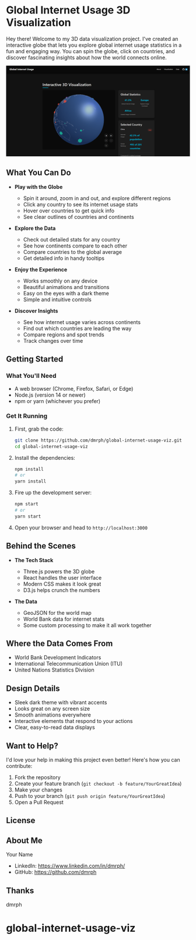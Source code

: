 # Global Internet Usage 3D Visualization

Hey there! Welcome to my 3D data visualization project. I've created an interactive globe that lets you explore global internet usage statistics in a fun and engaging way. You can spin the globe, click on countries, and discover fascinating insights about how the world connects online.

![Project Preview](preview.png)

## What You Can Do

- **Play with the Globe**
  - Spin it around, zoom in and out, and explore different regions
  - Click any country to see its internet usage stats
  - Hover over countries to get quick info
  - See clear outlines of countries and continents

- **Explore the Data**
  - Check out detailed stats for any country
  - See how continents compare to each other
  - Compare countries to the global average
  - Get detailed info in handy tooltips

- **Enjoy the Experience**
  - Works smoothly on any device
  - Beautiful animations and transitions
  - Easy on the eyes with a dark theme
  - Simple and intuitive controls

- **Discover Insights**
  - See how internet usage varies across continents
  - Find out which countries are leading the way
  - Compare regions and spot trends
  - Track changes over time

## Getting Started

### What You'll Need

- A web browser (Chrome, Firefox, Safari, or Edge)
- Node.js (version 14 or newer)
- npm or yarn (whichever you prefer)

### Get It Running

1. First, grab the code:
   ```bash
   git clone https://github.com/dmrph/global-internet-usage-viz.git
   cd global-internet-usage-viz
   ```

2. Install the dependencies:
   ```bash
   npm install
   # or
   yarn install
   ```

3. Fire up the development server:
   ```bash
   npm start
   # or
   yarn start
   ```

4. Open your browser and head to `http://localhost:3000`

## Behind the Scenes

- **The Tech Stack**
  - Three.js powers the 3D globe
  - React handles the user interface
  - Modern CSS makes it look great
  - D3.js helps crunch the numbers

- **The Data**
  - GeoJSON for the world map
  - World Bank data for internet stats
  - Some custom processing to make it all work together

## Where the Data Comes From

- World Bank Development Indicators
- International Telecommunication Union (ITU)
- United Nations Statistics Division

## Design Details

- Sleek dark theme with vibrant accents
- Looks great on any screen size
- Smooth animations everywhere
- Interactive elements that respond to your actions
- Clear, easy-to-read data displays

## Want to Help?

I'd love your help in making this project even better! Here's how you can contribute:

1. Fork the repository
2. Create your feature branch (`git checkout -b feature/YourGreatIdea`)
3. Make your changes
4. Push to your branch (`git push origin feature/YourGreatIdea`)
5. Open a Pull Request

## License


## About Me

Your Name
- LinkedIn: https://www.linkedin.com/in/dmrph/
- GitHub: https://github.com/dmrph

## Thanks

dmrph
# global-internet-usage-viz
